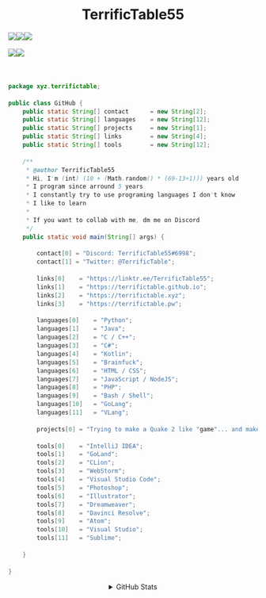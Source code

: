 <div align="center">
    <h1>TerrificTable55</h1>
</div>


<img href="terrifictable.github.io" src="https://img.shields.io/website?label=terrifictable.github.io&style=for-the-badge&url=https%3A%2F%2Fterrifictable.github.io"><img href="terrifictable.xyz" src="https://img.shields.io/website?label=terrifictable.xyz&style=for-the-badge&url=https%3A%2F%2Fterrifictable.xyz"><img href="terrifictable.pw" src="https://img.shields.io/website?label=terrifictable.pw&style=for-the-badge&url=https%3A%2F%2Fterrifictable.pw"><br>

<img src="https://komarev.com/ghpvc/?username=TerrificTable&label=profile+views&style=flat-square"><img src="https://img.shields.io/github/followers/TerrificTable?label=Followers&style=social">
<br><br><br>


```java
package xyz.terrifictable;

public class GitHub {
    public static String[] contact      = new String[2];
    public static String[] languages    = new String[12];
    public static String[] projects     = new String[1];
    public static String[] links        = new String[4];
    public static String[] tools        = new String[12];

    /**
     * @author TerrificTable55
     * Hi, I'm (int) (10 + (Math.random() * (69-13+1))) years old
     * I program since arround 5 years
     * I constantly try to use programing languages I don't know
     * I like to learn
     *
     * If you want to collab with me, dm me on Discord
     */
    public static void main(String[] args) {

        contact[0] = "Discord: TerrificTable55#6998";
        contact[1] = "Twitter: @TerrificTable";
        
        links[0]    = "https://linktr.ee/TerrificTable55";
        links[1]    = "https://terrifictable.github.io";
        links[2]    = "https://terrifictable.xyz";
        links[3]    = "https://terrifictable.pw";
        
        languages[0]    = "Python";
        languages[1]    = "Java";
        languages[2]    = "C / C++";
        languages[3]    = "C#";
        languages[4]    = "Kotlin";
        languages[5]    = "Brainfuck";
        languages[6]    = "HTML / CSS";
        languages[7]    = "JavaScript / NodeJS";
        languages[8]    = "PHP";
        languages[9]    = "Bash / Shell";
        languages[10]   = "GoLang";
        languages[11]   = "VLang";
        
        projects[0] = "Trying to make a Quake 2 like "game"... and make a video Series about it on YouTube";
        
        tools[0]    = "IntelliJ IDEA";
        tools[1]    = "GoLand";
        tools[2]    = "CLion";
        tools[3]    = "WebStorm";
        tools[4]    = "Visual Studio Code";
        tools[5]    = "Photoshop";
        tools[6]    = "Illustrator";
        tools[7]    = "Dreamweaver";
        tools[8]    = "Davinci Resolve";
        tools[9]    = "Atom";
        tools[10]   = "Visual Studio";
        tools[11]   = "Sublime";

    }

}

```




<details align="center">
    <summary>GitHub Stats</summary>
    <img src="https://github-profile-trophy.vercel.app/?username=TerrificTable">
    <br><br>
    <img src="https://github.com/TerrificTable/github-stats/blob/master/generated/overview.svg">
    <img src="https://github.com/TerrificTable/github-stats/blob/master/generated/languages.svg">
    <br>
    <img align="center" alt="TerrificTable's GitHub Stats" src="https://github-readme-stats-eight-pink.vercel.app/api?username=TerrificTable&&show_icons=true&theme=tokyonight&layout=compact" />
    </br>
    <img align="center" src="https://github-readme-streak-stats.herokuapp.com/?user=TerrificTable&show_icons=true&theme=tokyonight&layout=compact" alt="TerrificTable" /> 
</details>

